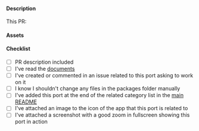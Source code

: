 #### Description

This PR:

#### Assets

<!--
If this PR is about a new port, you must provide:
  1. An image to the icon of the app that this port is related to
  2. A screenshot with a good zoom in fullscreen showing this port in action

If this PR is not about a new port: remove this "Assets" section 
-->

#### Checklist

<!--
Remove items that do not apply.
For completed items, change [ ] to [x].
-->

- [ ] PR description included
- [ ] I've read the [documents](https://github.com/Aurora-Theme/#documentation)
- [ ] I've created or commented in an issue related to this port asking to work on it
- [ ] I know I shouldn't change any files in the packages folder manually
- [ ] I've added this port at the end of the related category list in the [main README](https://github.com/Aurora-Theme/blob/main/README.md)
- [ ] I've attached an image to the icon of the app that this port is related to
- [ ] I've attached a screenshot with a good zoom in fullscreen showing this port in action